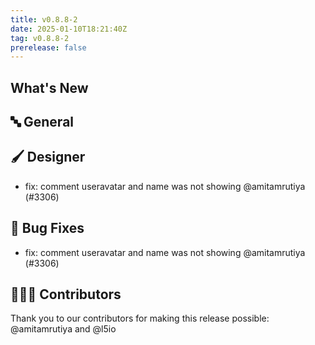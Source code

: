 ```yaml
---
title: v0.8.8-2
date: 2025-01-10T18:21:40Z
tag: v0.8.8-2
prerelease: false
---
```


## What's New
## 🔤 General
## 🖌️ Designer

- fix: comment useravatar and name was not showing @amitamrutiya (#3306)

## 🐛 Bug Fixes

- fix: comment useravatar and name was not showing @amitamrutiya (#3306)

## 👨🏽‍💻 Contributors

Thank you to our contributors for making this release possible:
@amitamrutiya and @l5io
